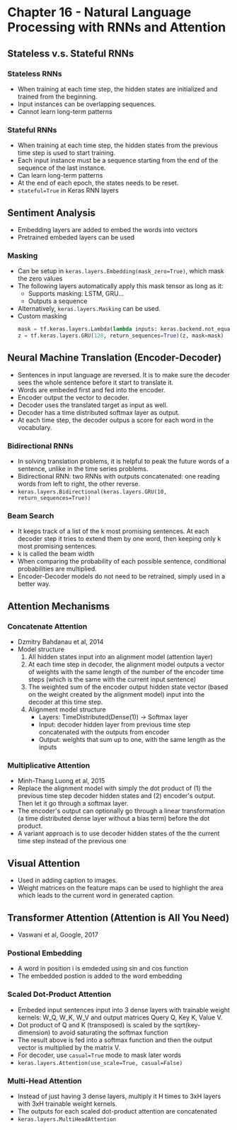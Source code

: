 # Chapter 16 - Natural Language Processing with RNNs and Attention

## Stateless v.s. Stateful RNNs

### Stateless RNNs
- When training at each time step, the hidden states are initialized and trained from the beginning.
- Input instances can be overlapping sequences.
- Cannot learn long-term patterns

### Stateful RNNs
- When training at each time step, the hidden states from the previous time step is used to start training.
- Each input instance must be a sequence starting from the end of the sequence of the last instance.
- Can learn long-term patterns
- At the end of each epoch, the states needs to be reset.
- `stateful=True` in Keras RNN layers

## Sentiment Analysis
- Embedding layers are added to embed the words into vectors
- Pretrained embeded layers can be used

### Masking
- Can be setup in `keras.layers.Embedding(mask_zero=True)`, which mask the zero values
- The following layers automatically apply this mask tensor as long as it:
    - Supports masking: LSTM, GRU...
    - Outputs a sequence
- Alternatively, `keras.layers.Masking` can be used.
- Custom masking
    ```Python
    mask = tf.keras.layers.Lambda(lambda inputs: keras.backend.not_equal(inputs, 0))(inputs)
    z = tf.keras.layers.GRU(128, return_sequences=True)(z, mask=mask)
    ```

## Neural Machine Translation (Encoder-Decoder)
- Sentences in input language are reversed. It is to make sure the decoder sees the whole sentence before it start to translate it.
- Words are embeded first and fed into the encoder.
- Encoder output the vector to decoder.
- Decoder uses the translated target as input as well.
- Decoder has a time distributed softmax layer as output.
- At each time step, the decoder outpus a score for each word in the vocabulary.

### Bidirectional RNNs
- In solving translation problems, it is helpful to peak the future words of a sentence, unlike in the time series problems.
- Bidirectional RNN: two RNNs with outputs concatenated: one reading words from left to right, the other reverse.
- `keras.layers.Bidirectional(keras.layers.GRU(10, return_sequences=True))`

### Beam Search
- It keeps track of a list of the k most promising sentences. At each decoder step it tries to extend them by one word, then keeping only k most promising sentences.
- k is called the beam width
- When comparing the probability of each possible sentence, conditional probabilities are multiplied.
- Encoder-Decoder models do not need to be retrained, simply used in a better way.

## Attention Mechanisms

### Concatenate Attention
- Dzmitry Bahdanau et al, 2014
- Model structure
    1. All hidden states input into an alignment model (attention layer)
    2. At each time step in decoder, the alignment model outputs a vector of weights with the same length of the number of the encoder time steps (which is the same with the current input sentence)
    3. The weighted sum of the encoder output hidden state vector (based on the weight created by the alignment model) input into the decoder at this time step.
    4. Alignment model structure
        - Layers: TimeDistributed(Dense(1)) -> Softmax layer
        - Input: decoder hidden layer from previous time step concatenated with the outputs from encoder
        - Output: weights that sum up to one, with the same length as the inputs

### Multiplicative Attention
- Minh-Thang Luong et al, 2015
- Replace the alignment model with simply the dot product of (1) the previous time step decoder hidden states and (2) encoder's output. Then let it go through a softmax layer.
- The encoder's output can optionally go through a linear transformation (a time distributed dense layer without a bias term) before the dot product.
- A variant approach is to use decoder hidden states of the the current time step instead of the previous one

## Visual Attention
- Used in adding caption to images.
- Weight matrices on the feature maps can be used to highlight the area which leads to the current word in generated caption.

## Transformer Attention (Attention is All You Need)
- Vaswani et al, Google, 2017

### Postional Embedding
- A word in position i is emdeded using sin and cos function
- The embedded postion is added to the word embedding

### Scaled Dot-Product Attention
- Embeded input sentences input into 3 dense layers with trainable weight kernels: W_Q, W_K, W_V and output matrices Query Q, Key K, Value V.
- Dot product of Q and K (transposed) is scaled by the sqrt(key-dimension) to avoid saturating the softmax function
- The result above is fed into a softmax function and then the output vector is multiplied by the matrix V.
- For decoder, use `casual=True` mode to mask later words
- `keras.layers.Attention(use_scale=True, casual=False)`

### Multi-Head Attention
- Instead of just having 3 dense layers, multiply it H times to 3xH layers with 3xH trainable weight kernels.
- The outputs for each scaled dot-product attention are concatenated
- `keras.layers.MultiHeadAttention`